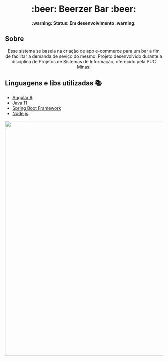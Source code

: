 <h1 align="center">:beer: Beerzer Bar :beer:</h1>

<h4 align="center"> 
	:warning:  Status: Em desenvolvimento :warning:
</h4>

## Sobre
<p align="center">Esse sistema se baseia na criação de app e-commerce para um bar a fim de facilitar a demanda de seviço do mesmo. 
Projeto desenvolvido durante a disciplina de Projetos de Sistemas de Informação, oferecido pela PUC Minas!</p>

## Linguagens e libs utilizadas :books:
- [Angular 9](https://angular.io/)
- [Java 11](https://www.java.com/pt-BR/)
- [Spring Boot Framework](https://spring.io/projects/spring-boot)
- [Node.js](https://nodejs.org/en/)
<p align="center">
     <img src="https://user-images.githubusercontent.com/30939594/109735996-74d58200-7ba2-11eb-8338-319ceb74aae9.PNG" heigth="750" width="750" align="center">
</p>
